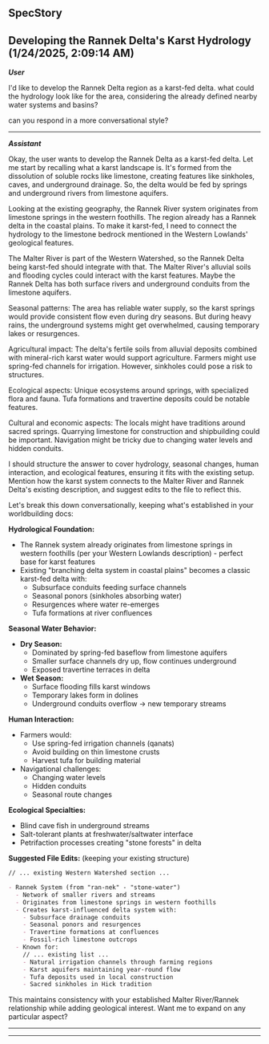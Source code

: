 ## SpecStory

## Developing the Rannek Delta's Karst Hydrology (1/24/2025, 2:09:14 AM)

_**User**_

I'd like to develop the Rannek Delta region as a karst-fed delta. what could the hydrology look like for the area, considering the already defined nearby water systems and basins?

can you respond in a more conversational style?

---

_**Assistant**_

<think>
Okay, the user wants to develop the Rannek Delta as a karst-fed delta. Let me start by recalling what a karst landscape is. It's formed from the dissolution of soluble rocks like limestone, creating features like sinkholes, caves, and underground drainage. So, the delta would be fed by springs and underground rivers from limestone aquifers.

Looking at the existing geography, the Rannek River system originates from limestone springs in the western foothills. The region already has a Rannek delta in the coastal plains. To make it karst-fed, I need to connect the hydrology to the limestone bedrock mentioned in the Western Lowlands' geological features.

The Malter River is part of the Western Watershed, so the Rannek Delta being karst-fed should integrate with that. The Malter River's alluvial soils and flooding cycles could interact with the karst features. Maybe the Rannek Delta has both surface rivers and underground conduits from the limestone aquifers.

Seasonal patterns: The area has reliable water supply, so the karst springs would provide consistent flow even during dry seasons. But during heavy rains, the underground systems might get overwhelmed, causing temporary lakes or resurgences.

Agricultural impact: The delta's fertile soils from alluvial deposits combined with mineral-rich karst water would support agriculture. Farmers might use spring-fed channels for irrigation. However, sinkholes could pose a risk to structures.

Ecological aspects: Unique ecosystems around springs, with specialized flora and fauna. Tufa formations and travertine deposits could be notable features.

Cultural and economic aspects: The locals might have traditions around sacred springs. Quarrying limestone for construction and shipbuilding could be important. Navigation might be tricky due to changing water levels and hidden conduits.

I should structure the answer to cover hydrology, seasonal changes, human interaction, and ecological features, ensuring it fits with the existing setup. Mention how the karst system connects to the Malter River and Rannek Delta's existing description, and suggest edits to the file to reflect this.
</think>

Let's break this down conversationally, keeping what's established in your worldbuilding docs:

**Hydrological Foundation:**
- The Rannek system already originates from limestone springs in western foothills (per your Western Lowlands description) - perfect base for karst features
- Existing "branching delta system in coastal plains" becomes a classic karst-fed delta with:
  - Subsurface conduits feeding surface channels
  - Seasonal ponors (sinkholes absorbing water)
  - Resurgences where water re-emerges
  - Tufa formations at river confluences

**Seasonal Water Behavior:**
- **Dry Season:** 
  - Dominated by spring-fed baseflow from limestone aquifers
  - Smaller surface channels dry up, flow continues underground
  - Exposed travertine terraces in delta
- **Wet Season:**
  - Surface flooding fills karst windows
  - Temporary lakes form in dolines
  - Underground conduits overflow → new temporary streams

**Human Interaction:**
- Farmers would:
  - Use spring-fed irrigation channels (qanats)
  - Avoid building on thin limestone crusts
  - Harvest tufa for building material
- Navigational challenges:
  - Changing water levels
  - Hidden conduits
  - Seasonal route changes

**Ecological Specialties:**
- Blind cave fish in underground streams
- Salt-tolerant plants at freshwater/saltwater interface
- Petrifaction processes creating "stone forests" in delta

**Suggested File Edits:** (keeping your existing structure)

```site/content/locations/senera/_index.md
// ... existing Western Watershed section ...

- Rannek System (from "ran-nek" - "stone-water")
  - Network of smaller rivers and streams
  - Originates from limestone springs in western foothills
  - Creates karst-influenced delta system with:
    - Subsurface drainage conduits
    - Seasonal ponors and resurgences
    - Travertine formations at confluences
    - Fossil-rich limestone outcrops
  - Known for:
    // ... existing list ...
    - Natural irrigation channels through farming regions
    - Karst aquifers maintaining year-round flow
    - Tufa deposits used in local construction
    - Sacred sinkholes in Hick tradition
```

This maintains consistency with your established Malter River/Rannek relationship while adding geological interest. Want me to expand on any particular aspect?

---



---

